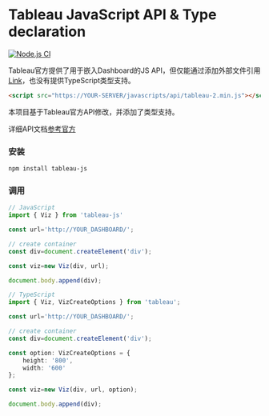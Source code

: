 # Tableau JavaScript API & Type declaration

[![Node.js CI](https://github.com/noverliu/tableau-api/actions/workflows/node.js.yml/badge.svg)](https://github.com/noverliu/tableau-api/actions/workflows/node.js.yml)

Tableau官方提供了用于嵌入Dashboard的JS API，但仅能通过添加外部文件引用[Link](https://help.tableau.com/current/api/js_api/en-us/JavaScriptAPI/js_api.htm)，也没有提供TypeScript类型支持。

````html
<script src="https://YOUR-SERVER/javascripts/api/tableau-2.min.js"></script>
````
本项目基于Tableau官方API修改，并添加了类型支持。

详细API文档[参考官方](https://help.tableau.com/current/api/js_api/en-us/JavaScriptAPI/js_api_ref.htm)

### 安装

```bash
npm install tableau-js
```

### 调用

```js
// JavaScript
import { Viz } from 'tableau-js'

const url='http://YOUR_DASHBOARD/';

// create container
const div=document.createElement('div');

const viz=new Viz(div, url);

document.body.append(div);
```

```TypeScript
// TypeScript
import { Viz, VizCreateOptions } from 'tableau';

const url='http://YOUR_DASHBOARD/';

// create container
const div=document.createElement('div');

const option: VizCreateOptions = {
	height: '800',
	width: '600'
};

const viz=new Viz(div, url, option);

document.body.append(div);
```